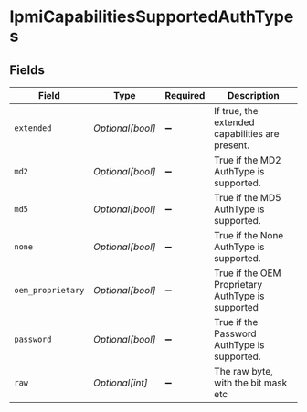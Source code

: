 # IpmiCapabilitiesSupportedAuthTypes


## Fields

| Field                                             | Type                                              | Required                                          | Description                                       |
| ------------------------------------------------- | ------------------------------------------------- | ------------------------------------------------- | ------------------------------------------------- |
| `extended`                                        | *Optional[bool]*                                  | :heavy_minus_sign:                                | If true, the extended capabilities are present.   |
| `md2`                                             | *Optional[bool]*                                  | :heavy_minus_sign:                                | True if the MD2 AuthType is supported.            |
| `md5`                                             | *Optional[bool]*                                  | :heavy_minus_sign:                                | True if the MD5 AuthType is supported.            |
| `none`                                            | *Optional[bool]*                                  | :heavy_minus_sign:                                | True if the None AuthType is supported.           |
| `oem_proprietary`                                 | *Optional[bool]*                                  | :heavy_minus_sign:                                | True if the OEM Proprietary AuthType is supported |
| `password`                                        | *Optional[bool]*                                  | :heavy_minus_sign:                                | True if the Password AuthType is supported.       |
| `raw`                                             | *Optional[int]*                                   | :heavy_minus_sign:                                | The raw byte, with the bit mask etc               |